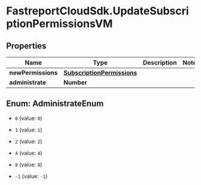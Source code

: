 # FastreportCloudSdk.UpdateSubscriptionPermissionsVM

## Properties

Name | Type | Description | Notes
------------ | ------------- | ------------- | -------------
**newPermissions** | [**SubscriptionPermissions**](SubscriptionPermissions.md) |  | 
**administrate** | **Number** |  | 



## Enum: AdministrateEnum


* `0` (value: `0`)

* `1` (value: `1`)

* `2` (value: `2`)

* `4` (value: `4`)

* `8` (value: `8`)

* `-1` (value: `-1`)




